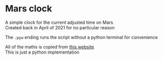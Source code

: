 # Mars clock

A simple clock for the current adjusted time on Mars\
Created back in April of 2021 for no particular reason

The `.pyw` ending runs the script without a python terminal for convenience

All of the maths is copied from [this website](http://marsclock.com/)\
This is just a python implementation
